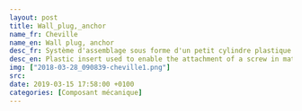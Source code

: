 ```yaml
---
layout: post
title: Wall_plug,_anchor
name_fr: Cheville
name_en: Wall plug, anchor
desc_fr: Système d'assemblage sous forme d'un petit cylindre plastique ou métal destiné à être inserré dans un mur, puis à y accueillir une vis de fixation. Différents types et matériaux pour différents types et matériaux de murs. 
desc_en: Plastic insert used to enable the attachment of a screw in material that is porous or brittle or that would otherwise not support the weight of the object attached with the screw.
img: ["2018-03-28_090839-cheville1.png"]
src: 
date: 2019-03-15 17:58:00 +0100
categories: [Composant mécanique]
---
```

